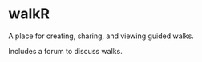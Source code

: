 # walkR

A place for creating, sharing, and viewing guided walks.

Includes a forum to discuss walks.
